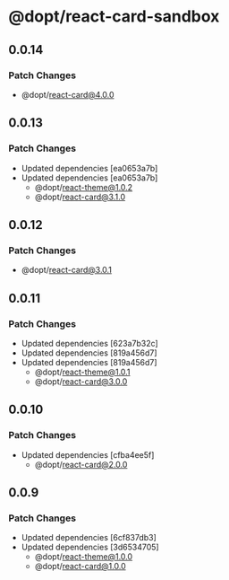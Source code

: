 # @dopt/react-card-sandbox

## 0.0.14

### Patch Changes

- @dopt/react-card@4.0.0

## 0.0.13

### Patch Changes

- Updated dependencies [ea0653a7b]
- Updated dependencies [ea0653a7b]
  - @dopt/react-theme@1.0.2
  - @dopt/react-card@3.1.0

## 0.0.12

### Patch Changes

- @dopt/react-card@3.0.1

## 0.0.11

### Patch Changes

- Updated dependencies [623a7b32c]
- Updated dependencies [819a456d7]
- Updated dependencies [819a456d7]
  - @dopt/react-theme@1.0.1
  - @dopt/react-card@3.0.0

## 0.0.10

### Patch Changes

- Updated dependencies [cfba4ee5f]
  - @dopt/react-card@2.0.0

## 0.0.9

### Patch Changes

- Updated dependencies [6cf837db3]
- Updated dependencies [3d6534705]
  - @dopt/react-theme@1.0.0
  - @dopt/react-card@1.0.0
